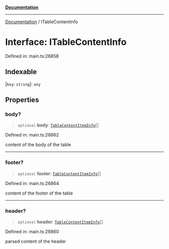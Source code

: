 [**Documentation**](../README.md)

***

[Documentation](../README.md) / ITableContentInfo

# Interface: ITableContentInfo

Defined in: main.ts:26858

## Indexable

\[`key`: `string`\]: `any`

## Properties

### body?

> `optional` **body**: [`TableContentItemInfo`](../classes/TableContentItemInfo.md)[]

Defined in: main.ts:26862

content of the body of the table

***

### footer?

> `optional` **footer**: [`TableContentItemInfo`](../classes/TableContentItemInfo.md)[]

Defined in: main.ts:26864

content of the footer of the table

***

### header?

> `optional` **header**: [`TableContentItemInfo`](../classes/TableContentItemInfo.md)[]

Defined in: main.ts:26860

parsed content of the header
